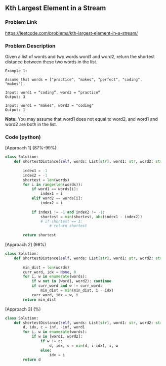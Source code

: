 ## Kth Largest Element in a Stream

### Problem Link

https://leetcode.com/problems/kth-largest-element-in-a-stream/

### Problem Description 

Given a list of words and two words word1 and word2, return the shortest distance between these two words in the list.

```
Example 1:

Assume that words = ["practice", "makes", "perfect", "coding", "makes"].

Input: word1 = “coding”, word2 = “practice”
Output: 3

Input: word1 = "makes", word2 = "coding"
Output: 1

```

**Note:**
You may assume that word1 does not equal to word2, and word1 and word2 are both in the list.

### Code (python)

[Approach 1] (87%-99%)

```python
class Solution:
    def shortestDistance(self, words: List[str], word1: str, word2: str) -> int:
        
        index1 = -1
        index2 = -1
        shortest = len(words)
        for i in range(len(words)):
            if word1 == words[i]:
                index1 = i
            elif word2 == words[i]:
                index2 = i
                
            if index1 != -1 and index2 != -1:
                shortest = min(shortest, abs(index1 - index2))
                # if shortest == 1:
                    # return shortest
                
        return shortest
```

[Approach 2] (98%)

```python
class Solution:
    def shortestDistance(self, words: List[str], word1: str, word2: str) -> int:
        
        min_dist = len(words)
        curr_word, idx = None, 0
        for i, w in enumerate(words):
            if w not in (word1, word2): continue
            if curr_word and w != curr_word:
                min_dist = min(min_dist, i - idx)
            curr_word, idx = w, i
        return min_dist
```

[Approach 3] (%)

```python
class Solution:
    def shortestDistance(self, words: List[str], word1: str, word2: str) -> int:
        d, idx, c = inf, -inf, word1
        for i, w in enumerate(words):
            if w in [word1, word2]:
                if w != c:
                    d, idx, c = min(d, i-idx), i, w
                else:
                    idx = i            
        return d
```
